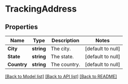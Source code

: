 # TrackingAddress

## Properties
Name | Type | Description | Notes
------------ | ------------- | ------------- | -------------
**City** | **string** | The city. | [default to null]
**State** | **string** | The state. | [default to null]
**Country** | **string** | The country. | [default to null]

[[Back to Model list]](../README.md#documentation-for-models) [[Back to API list]](../README.md#documentation-for-api-endpoints) [[Back to README]](../README.md)

